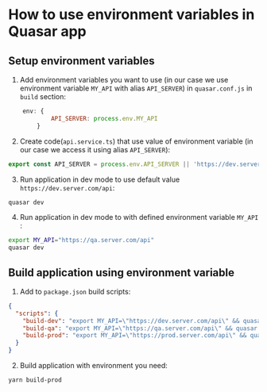 # How to use environment variables in Quasar app

## Setup environment variables

1. Add environment variables you want to use (in our case we use environment variable `MY_API` with alias `API_SERVER`)
   in `quasar.conf.js` in `build` section:

```js
    env: {
            API_SERVER: process.env.MY_API
        }
```

2. Create code(`api.service.ts`) that use value of environment variable (in our case we access it using alias `API_SERVER`):

```js
export const API_SERVER = process.env.API_SERVER || 'https://dev.server.com/api';
```

3. Run application in dev mode to use default value `https://dev.server.com/api`:

```bash
quasar dev
```

4. Run application in dev mode to with defined environment variable `MY_API` :

```bash
export MY_API="https://qa.server.com/api"
quasar dev
```

## Build application using environment variable

1. Add to `package.json` build scripts:

```json
{
  "scripts": {
    "build-dev": "export MY_API=\"https://dev.server.com/api\" && quasar build",
    "build-qa": "export MY_API=\"https://qa.server.com/api\" && quasar build",
    "build-prod": "export MY_API=\"https://prod.server.com/api\" && quasar build"
  }
}
```

2. Build application with environment you need:

```bash
yarn build-prod
```
